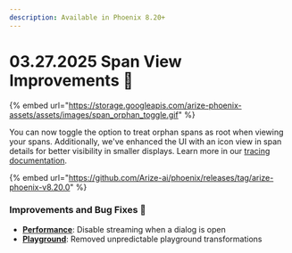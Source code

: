 ```yaml
---
description: Available in Phoenix 8.20+
---
```


# 03.27.2025 Span View Improvements 👀

{% embed url="https://storage.googleapis.com/arize-phoenix-assets/assets/images/span_orphan_toggle.gif" %}

You can now toggle the option to treat orphan spans as root when viewing your spans. Additionally, we've enhanced the UI with an icon view in span details for better visibility in smaller displays. Learn more in our [tracing documentation](https://app.gitbook.com/s/ShR775Rt7OzHRfy5j2Ks/tracing/how-to-tracing/setup-tracing).

{% embed url="https://github.com/Arize-ai/phoenix/releases/tag/arize-phoenix-v8.20.0" %}

### Improvements and Bug Fixes 🐛

* [**Performance**](https://github.com/Arize-ai/phoenix/issues/6936): Disable streaming when a dialog is open
* [**Playground**](https://github.com/Arize-ai/phoenix/issues/6914): Removed unpredictable playground transformations
